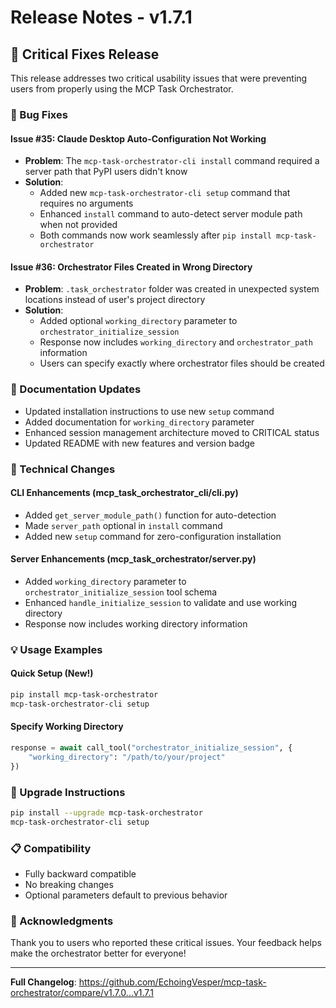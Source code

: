 # Release Notes - v1.7.1

## 🚨 Critical Fixes Release

This release addresses two critical usability issues that were preventing users from properly using the MCP Task Orchestrator.

### 🐛 Bug Fixes

#### Issue #35: Claude Desktop Auto-Configuration Not Working
- **Problem**: The `mcp-task-orchestrator-cli install` command required a server path that PyPI users didn't know
- **Solution**: 
  - Added new `mcp-task-orchestrator-cli setup` command that requires no arguments
  - Enhanced `install` command to auto-detect server module path when not provided
  - Both commands now work seamlessly after `pip install mcp-task-orchestrator`

#### Issue #36: Orchestrator Files Created in Wrong Directory
- **Problem**: `.task_orchestrator` folder was created in unexpected system locations instead of user's project directory
- **Solution**:
  - Added optional `working_directory` parameter to `orchestrator_initialize_session`
  - Response now includes `working_directory` and `orchestrator_path` information
  - Users can specify exactly where orchestrator files should be created

### 📝 Documentation Updates

- Updated installation instructions to use new `setup` command
- Added documentation for `working_directory` parameter
- Enhanced session management architecture moved to CRITICAL status
- Updated README with new features and version badge

### 🔧 Technical Changes

#### CLI Enhancements (mcp_task_orchestrator_cli/cli.py)
- Added `get_server_module_path()` function for auto-detection
- Made `server_path` optional in `install` command
- Added new `setup` command for zero-configuration installation

#### Server Enhancements (mcp_task_orchestrator/server.py)
- Added `working_directory` parameter to `orchestrator_initialize_session` tool schema
- Enhanced `handle_initialize_session` to validate and use working directory
- Response now includes working directory information

### 💡 Usage Examples

#### Quick Setup (New!)
```bash
pip install mcp-task-orchestrator
mcp-task-orchestrator-cli setup
```

#### Specify Working Directory
```python
response = await call_tool("orchestrator_initialize_session", {
    "working_directory": "/path/to/your/project"
})
```

### 🚀 Upgrade Instructions

```bash
pip install --upgrade mcp-task-orchestrator
mcp-task-orchestrator-cli setup
```

### 📋 Compatibility

- Fully backward compatible
- No breaking changes
- Optional parameters default to previous behavior

### 🙏 Acknowledgments

Thank you to users who reported these critical issues. Your feedback helps make the orchestrator better for everyone!

---

**Full Changelog**: https://github.com/EchoingVesper/mcp-task-orchestrator/compare/v1.7.0...v1.7.1